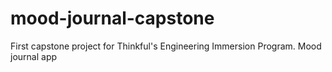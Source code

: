 # mood-journal-capstone
First capstone project for Thinkful's Engineering Immersion Program.  Mood journal app
